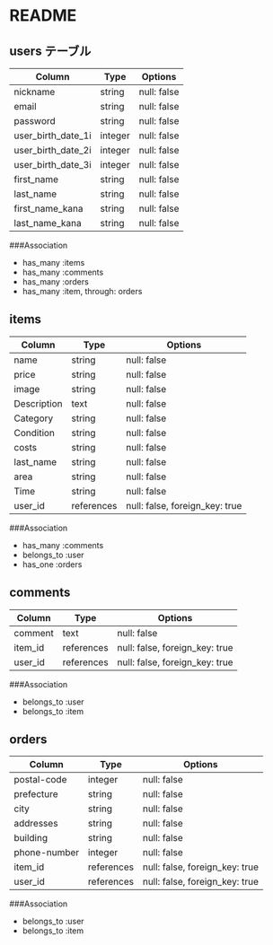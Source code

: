 # README

## users テーブル

| Column             | Type    | Options     |
| ------------------ | ------- | ----------- |
| nickname           | string  | null: false |
| email              | string  | null: false |
| password           | string  | null: false |
| user_birth_date_1i | integer | null: false |
| user_birth_date_2i | integer | null: false |
| user_birth_date_3i | integer | null: false |
| first_name         | string  | null: false |
| last_name          | string  | null: false |
| first_name_kana    | string  | null: false |
| last_name_kana     | string  | null: false |

###Association

- has_many :items
- has_many :comments
- has_many :orders
- has_many :item, through: orders

## items

| Column      | Type       | Options                        |
| ----------- | ---------- | ------------------------------ |
| name        | string     | null: false                    |
| price       | string     | null: false                    |
| image       | string     | null: false                    |
| Description | text       | null: false                    |
| Category    | string     | null: false                    |
| Condition   | string     | null: false                    |
| costs       | string     | null: false                    |
| last_name   | string     | null: false                    |
| area        | string     | null: false                    |
| Time        | string     | null: false                    |
| user_id     | references | null: false, foreign_key: true |

###Association

- has_many :comments
- belongs_to :user
- has_one :orders

## comments

| Column  | Type       | Options                        |
| ------- | ---------- | ------------------------------ |
| comment | text       | null: false                    |
| item_id | references | null: false, foreign_key: true |
| user_id | references | null: false, foreign_key: true |

###Association

- belongs_to :user
- belongs_to :item

## orders

| Column       | Type       | Options                        |
| ------------ | ---------- | ------------------------------ |
| postal-code  | integer    | null: false                    |
| prefecture   | string     | null: false                    |
| city         | string     | null: false                    |
| addresses    | string     | null: false                    |
| building     | string     | null: false                    |
| phone-number | integer    | null: false                    |
| item_id      | references | null: false, foreign_key: true |
| user_id      | references | null: false, foreign_key: true |

###Association

- belongs_to :user
- belongs_to :item
